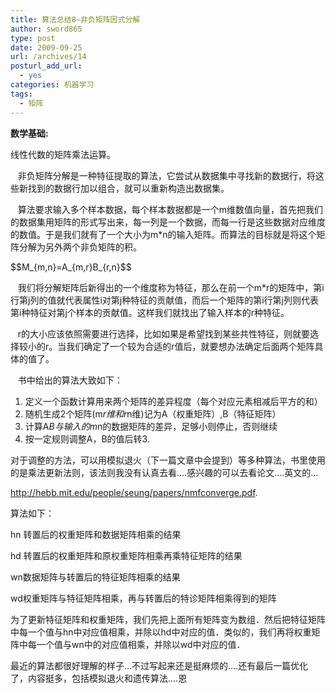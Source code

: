 ```yaml
---
title: 算法总结8—非负矩阵因式分解
author: sword865
type: post
date: 2009-09-25
url: /archives/14
posturl_add_url:
  - yes
categories: 机器学习
tags:
  - 矩阵
---
```

**数学基础:**

线性代数的矩阵乘法运算。

&nbsp;&nbsp; 非负矩阵分解是一种特征提取的算法，它尝试从数据集中寻找新的数据行，将这些新找到的数据行加以组合，就可以重新构造出数据集。

&nbsp;&nbsp; 算法要求输入多个样本数据，每个样本数据都是一个m维数值向量，首先把我们的数据集用矩阵的形式写出来，每一列是一个数据，而每一行是这些数据对应维度的数值。于是我们就有了一个大小为m*n的输入矩阵。而算法的目标就是将这个矩阵分解为另外两个非负矩阵的积。

<div>$$M_{m,n}=A_{m,r}B_{r,n}$$</div>

&nbsp;&nbsp; 我们将分解矩阵后新得出的一个维度称为特征，那么在前一个m*r的矩阵中，第i行第j列的值就代表属性i对第j种特征的贡献值，而后一个矩阵的第i行第j列则代表第i种特征对第j个样本的贡献值。这样我们就找出了输入样本的r种特征。

&nbsp;&nbsp; r的大小应该依照需要进行选择，比如如果是希望找到某些共性特征，则就要选择较小的r。当我们确定了一个较为合适的r值后，就要想办法确定后面两个矩阵具体的值了。

&nbsp;&nbsp; 书中给出的算法大致如下：

  1. 定义一个函数计算用来两个矩阵的差异程度（每个对应元素相减后平方的和）
  2. 随机生成2个矩阵(m*r维和r*n维)记为A（权重矩阵）,B（特征矩阵）
  3. 计算A*B与输入的m*n的数据矩阵的差异，足够小则停止，否则继续
  4. 按一定规则调整A，B的值后转3.

对于调整的方法，可以用模拟退火（下一篇文章中会提到）等多种算法，书里使用的是乘法更新法则，该法则我没有认真去看&hellip;.感兴趣的可以去看论文&hellip;.英文的&hellip;

<http://hebb.mit.edu/people/seung/papers/nmfconverge.pdf>.

算法如下：

hn 转置后的权重矩阵和数据矩阵相乘的结果

hd 转置后的权重矩阵和原权重矩阵相乘再乘特征矩阵的结果

wn数据矩阵与转置后的特征矩阵相乘的结果

wd权重矩阵与特征矩阵相乘，再与转置后的特诊矩阵相乘得到的矩阵

为了更新特征矩阵和权重矩阵，我们先把上面所有矩阵变为数组．然后把特征矩阵中每一个值与hn中对应值相乘，并除以hd中对应的值．类似的，我们再将权重矩阵中每一个值与wn中的对应值相乘，并除以wd中对应的值．

最近的算法都很好理解的样子&hellip;不过写起来还是挺麻烦的&hellip;.还有最后一篇优化了，内容挺多，包括模拟退火和遗传算法&hellip;.恩

<div>
  <embed id="lingoes_plugin_object" width="0" height="0" type="application/lingoes-npruntime-capture-word-plugin" hidden="true" />
</div>


